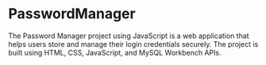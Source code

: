 # PasswordManager
The Password Manager project using JavaScript is a web application that helps users store and manage their login credentials securely. The project is built using HTML, CSS, JavaScript, and MySQL Workbench APIs.

